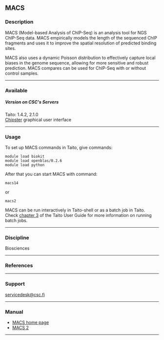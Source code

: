 ## MACS

### Description

MACS (Model-based Analysis of ChIP-Seq) is an analysis tool for NGS ChIP-Seq data. MACS empirically models the length of the sequenced ChIP fragments and uses it to improve the spatial resolution of predicted binding sites. 

MACS also uses a dynamic Poisson distribution to effectively capture local biases in the genome sequence, allowing for more sensitive and robust prediction. MACS compares can be used for ChIP-Seq with or without control samples.

* * *

### Available

##### Version on CSC's Servers

Taito: 1.4.2, 2.1.0  
[Chipster](http://chipster.csc.fi/) graphical user interface

* * *

### Usage

To set up MACS commands in Taito, give commands:

    module load biokit
    module load openblas/0.2.6
    module load python

After that you can start MACS with command:

    macs14

or

    macs2

MACS can be run interactively in Taito-shell or as a batch job in Taito. Check [chapter 3](https://research.csc.fi/taito-batch-jobs/) of the Taito User Guide for more information on running batch jobs.

* * *

### Discipline

Biosciences  

* * *

### References

* * *

### Support

servicedesk@csc.fi

* * *

### Manual

*   [MACS home page](http://liulab.dfci.harvard.edu/MACS/)
*   [MACS 2](https://github.com/taoliu/MACS/)

* * *